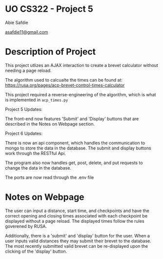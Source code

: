 # UO CS322 - Project 5 #

Abie Safdie


asafdie11@gmail.com


# Description of Project

This project utlizes an AJAX interaction to create a brevet calculator without needing a page reload.


The algorithm used to calcualte the times can be found at: https://rusa.org/pages/acp-brevet-control-times-calculator


This project required a reverse-engineering of the algorithm, which is what is implemented in `acp_times.py`


Project 5 Updates:


The front-end now features 'Submit' and 'Display' buttons that are described in the Notes on Webpage section.


Project 6 Updates:

There is now an api component, which handles the communication to mongo to store the data in the database. The submit and display buttons work through the RESTful Api. 

The program also now handles get, post, delete, and put requests to change the data in the database. 

The ports are now read through the .env file



# Notes on Webpage

The user can input a distance, start time, and checkpoints and have the correct opening and closing times associated with each checkpoint be displayed without a page reload. The displayed times follow the rules goverened by RUSA. 

Additionally, there is a 'submit' and 'display' button for the user. When a user inputs valid distances they may submit their brevet to the database. The most recently submitted valid brevet can be re-displayed upon the clicking of the 'display' button.



